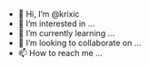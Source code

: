 - 👋 Hi, I’m @krixic
- 👀 I’m interested in ...
- 🌱 I’m currently learning ...
- 💞️ I’m looking to collaborate on ...
- 📫 How to reach me ...

<!---
krixic/krixic is a ✨ special ✨ repository because its `README.md` (this file) appears on your GitHub profile.
You can click the Preview link to take a look at your changes.
--->
